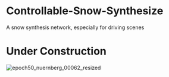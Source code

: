 # Controllable-Snow-Synthesize
A snow synthesis network, especially for driving scenes

# Under Construction

![epoch50_nuernberg_00062_resized](https://github.com/HantingYang/Controllable-Snow-Synthesize/assets/81354865/ddcee585-0b8f-4a3c-bd9e-27353fa2091d)

